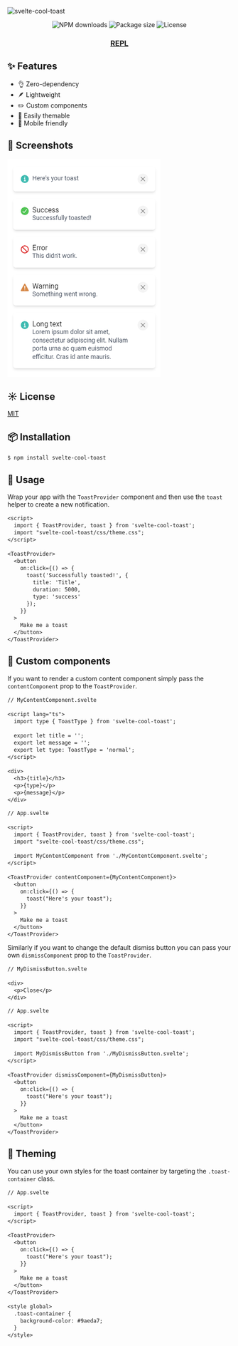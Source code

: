 ![svelte-cool-toast](https://socialify.git.ci/carlos-dubon/svelte-cool-toast/image?description=1&font=Raleway&forks=1&issues=1&language=1&logo=https%3A%2F%2Fraw.githubusercontent.com%2Fcarlos-dubon%2Fsvelte-cool-toast%2Fc2af101829d66d624301a972edc63276db362268%2F.github%2Freadme%2Flogo.svg&name=1&owner=1&pattern=Plus&stargazers=1&theme=Light)

<p align="center">
<img src="https://img.shields.io/npm/dt/svelte-cool-toast" alt="NPM downloads">
<img src="https://img.shields.io/bundlephobia/minzip/svelte-cool-toast" alt="Package size">
<img src="https://img.shields.io/github/license/carlos-dubon/svelte-cool-toast" alt="License">
</p>

<h3 align="center">
   <a href="https://svelte.dev/repl/46c3c3c8943e4752a380ce019fb99739?version=3.49.0" >
 REPL
  </a>
</h3>

## ✨ Features

- 👌 Zero-dependency
- 🪶 Lightweight
- ✏️ Custom components
- 🎨 Easily themable
- 📱 Mobile friendly

## 📸 Screenshots

![Screenshots](.github/readme/examples.png)

## ☀️ License

[MIT](./LICENSE)

## 📦 Installation

```
$ npm install svelte-cool-toast
```

## 🔨 Usage

Wrap your app with the `ToastProvider` component and then use the `toast` helper to create a new notification.

```Svelte
<script>
  import { ToastProvider, toast } from 'svelte-cool-toast';
  import "svelte-cool-toast/css/theme.css";
</script>

<ToastProvider>
  <button
    on:click={() => {
      toast('Successfully toasted!', {
        title: 'Title',
        duration: 5000,
        type: 'success'
      });
    }}
  >
    Make me a toast
  </button>
</ToastProvider>

```

## 🍱 Custom components

If you want to render a custom content component simply pass the `contentComponent` prop to the `ToastProvider`.

```Svelte
// MyContentComponent.svelte

<script lang="ts">
  import type { ToastType } from 'svelte-cool-toast';

  export let title = '';
  export let message = '';
  export let type: ToastType = 'normal';
</script>

<div>
  <h3>{title}</h3>
  <p>{type}</p>
  <p>{message}</p>
</div>

```

```Svelte
// App.svelte

<script>
  import { ToastProvider, toast } from 'svelte-cool-toast';
  import "svelte-cool-toast/css/theme.css";

  import MyContentComponent from './MyContentComponent.svelte';
</script>

<ToastProvider contentComponent={MyContentComponent}>
  <button
    on:click={() => {
      toast("Here's your toast");
    }}
  >
    Make me a toast
  </button>
</ToastProvider>

```

Similarly if you want to change the default dismiss button you can pass your own `dismissComponent` prop to the `ToastProvider`.

```Svelte
// MyDismissButton.svelte

<div>
  <p>Close</p>
</div>

```

```Svelte
// App.svelte

<script>
  import { ToastProvider, toast } from 'svelte-cool-toast';
  import "svelte-cool-toast/css/theme.css";

  import MyDismissButton from './MyDismissButton.svelte';
</script>

<ToastProvider dismissComponent={MyDismissButton}>
  <button
    on:click={() => {
      toast("Here's your toast");
    }}
  >
    Make me a toast
  </button>
</ToastProvider>
```

## 🎨 Theming

You can use your own styles for the toast container by targeting the `.toast-container` class.

```Svelte
// App.svelte

<script>
  import { ToastProvider, toast } from 'svelte-cool-toast';
</script>

<ToastProvider>
  <button
    on:click={() => {
      toast("Here's your toast");
    }}
  >
    Make me a toast
  </button>
</ToastProvider>

<style global>
  .toast-container {
    background-color: #9aeda7;
  }
</style>

```
